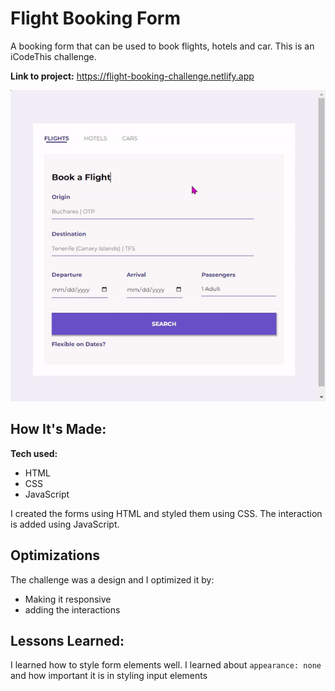 # Flight Booking Form
A booking form that can be used to book flights, hotels and car. This is an iCodeThis challenge.

**Link to project:** https://flight-booking-challenge.netlify.app

![alt tag](flight-booking-demo.gif)

## How It's Made:

**Tech used:** 
- HTML
- CSS 
- JavaScript

I created the forms using HTML and styled them using CSS. The interaction is added using JavaScript.

## Optimizations

The challenge was a design and I optimized it by:

- Making it responsive
- adding the interactions

## Lessons Learned:

I learned how to style form elements well. I learned about `appearance: none` and how important it is in styling input elements
